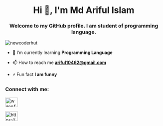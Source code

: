 <h1 align="center">Hi 👋, I'm Md Ariful Islam</h1>
<h3 align="center">Welcome to my GitHub profile. I am student of programming language.</h3>

<p align="left"> <img src="https://komarev.com/ghpvc/?username=newcoderhut&label=Profile%20views&color=0e75b6&style=flat" alt="newcoderhut" /> </p>

- 🌱 I’m currently learning **Programming Language**

- 📫 How to reach me **ariful10462@gmail.com**

- ⚡ Fun fact **I am funny**

<h3 align="left">Connect with me:</h3>
<p align="left">
<a href="https://www.facebook.com/ariful462/" target="blank"><img align="center" src="https://raw.githubusercontent.com/rahuldkjain/github-profile-readme-generator/master/src/images/icons/Social/facebook.svg" alt="www.facebook.com/ariful462" height="30" width="40" /></a>
</p>
<p align="left">
<a href="https://www.linkedin.com/in/ariful462/" target="blank"><img align="center" src="https://raw.githubusercontent.com/rahuldkjain/github-profile-readme-generator/master/src/images/icons/Social/linkein.svg" alt="https://www.linkedin.com/in/ariful462/" height="30" width="40" /></a>
</p>



